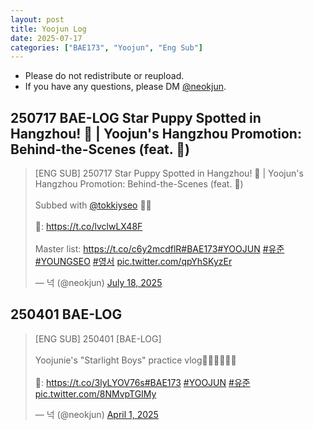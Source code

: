 ```yaml
---
layout: post
title: Yoojun Log
date: 2025-07-17
categories: ["BAE173", "Yoojun", "Eng Sub"]
---
```


- Please do not redistribute or reupload.
- If you have any questions, please DM [@neokjun](https://x.com/neokjun).

## 250717 BAE-LOG Star Puppy Spotted in Hangzhou! 🐶 | Yoojun's Hangzhou Promotion: Behind-the-Scenes (feat. 🐰)
<blockquote class="twitter-tweet"><p lang="en" dir="ltr">[ENG SUB] 250717 Star Puppy Spotted in Hangzhou! 🐶 | Yoojun&#39;s Hangzhou Promotion: Behind-the-Scenes (feat. 🐰)<br><br>Subbed with <a href="https://twitter.com/tokkiyseo?ref_src=twsrc%5Etfw">@tokkiyseo</a> 🐩🐰<br><br>🔗: <a href="https://t.co/lvclwLX48F">https://t.co/lvclwLX48F</a><br><br>Master list: <a href="https://t.co/c6y2mcdflR">https://t.co/c6y2mcdflR</a><a href="https://twitter.com/hashtag/BAE173?src=hash&amp;ref_src=twsrc%5Etfw">#BAE173</a><a href="https://twitter.com/hashtag/YOOJUN?src=hash&amp;ref_src=twsrc%5Etfw">#YOOJUN</a> <a href="https://twitter.com/hashtag/%EC%9C%A0%EC%A4%80?src=hash&amp;ref_src=twsrc%5Etfw">#유준</a> <a href="https://twitter.com/hashtag/YOUNGSEO?src=hash&amp;ref_src=twsrc%5Etfw">#YOUNGSEO</a> <a href="https://twitter.com/hashtag/%EC%98%81%EC%84%9C?src=hash&amp;ref_src=twsrc%5Etfw">#영서</a> <a href="https://t.co/qpYhSKyzEr">pic.twitter.com/qpYhSKyzEr</a></p>&mdash; 넉 (@neokjun) <a href="https://twitter.com/neokjun/status/1946142809654010299?ref_src=twsrc%5Etfw">July 18, 2025</a></blockquote> <script async src="https://platform.twitter.com/widgets.js" charset="utf-8"></script>

## 250401 BAE-LOG
<blockquote class="twitter-tweet"><p lang="en" dir="ltr">[ENG SUB] 250401 [BAE-LOG]<br><br>Yoojunie&#39;s &quot;Starlight Boys&quot; practice vlog🏃🏻‍♂️‍➡️💪🏼<br><br>🔗: <a href="https://t.co/3lyLYOV76s">https://t.co/3lyLYOV76s</a><a href="https://twitter.com/hashtag/BAE173?src=hash&amp;ref_src=twsrc%5Etfw">#BAE173</a> <a href="https://twitter.com/hashtag/YOOJUN?src=hash&amp;ref_src=twsrc%5Etfw">#YOOJUN</a> <a href="https://twitter.com/hashtag/%EC%9C%A0%EC%A4%80?src=hash&amp;ref_src=twsrc%5Etfw">#유준</a> <a href="https://t.co/8NMvpTGIMy">pic.twitter.com/8NMvpTGIMy</a></p>&mdash; 넉 (@neokjun) <a href="https://twitter.com/neokjun/status/1907069870023577667?ref_src=twsrc%5Etfw">April 1, 2025</a></blockquote> <script async src="https://platform.twitter.com/widgets.js" charset="utf-8"></script>
